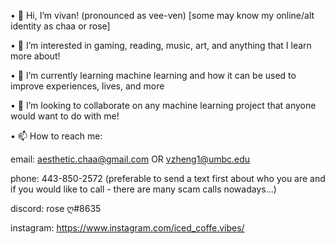 • 👋 Hi, I’m vivan! (pronounced as vee-ven) [some may know my online/alt identity as chaa or rose]

• 👀 I’m interested in gaming, reading, music, art, and anything that I learn more about!

• 🌱 I’m currently learning machine learning and how it can be used to improve experiences, lives, and more

• 💞️ I’m looking to collaborate on any machine learning project that anyone would want to do with me!

• 📫 How to reach me:

email: aesthetic.chaa@gmail.com OR vzheng1@umbc.edu
      
phone: 443-850-2572 (preferable to send a text first about who you are and if you would like to call - there are many scam calls nowadays...)
      
discord: rose ღ#8635
      
instagram: https://www.instagram.com/iced_coffe.vibes/ 

<!---
aesthetic-rose/aesthetic-rose is a ✨ special ✨ repository because its `README.md` (this file) appears on your GitHub profile.
You can click the Preview link to take a look at your changes.
--->
